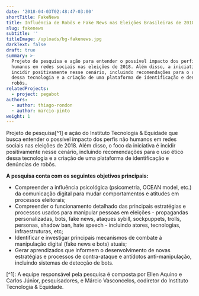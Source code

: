 ```yaml
---
date: '2018-04-03T02:48:47-03:00'
shortTitle: FakeNews
title: Influência de Robôs e Fake News nas Eleições Brasileiras de 2018
slug: fakenews
subtitle: ''
titleImage: /uploads/bg-fakenews.jpg
darkText: false
draft: true
summary: >-
  Projeto de pesquisa e ação para entender o possível impacto dos perfis não
  humanos em redes sociais nas eleições de 2018. Além disso, a iniciativa busca
  incidir positivamente nesse cenário, incluindo recomendações para o uso ético
  dessa tecnologia e a criação de uma plataforma de identificação e denúncias de
  robôs.
relatedProjects:
  - project: pegabot
authors:
  - author: thiago-rondon
  - author: marcio-pinto
weight: 1
---
```

Projeto de pesquisa\[^1] e ação do Instituto Tecnologia & Equidade que busca entender o possível impacto dos perfis não humanos em redes sociais nas eleições de 2018. Além disso, o foco da iniciativa é incidir positivamente nesse cenário, incluindo recomendações para o uso ético dessa tecnologia e a criação de uma plataforma de identificação e denúncias de robôs.

**A pesquisa conta com os seguintes objetivos principais:**

* Compreender a influência psicológica (psicometria, OCEAN model, etc.) da comunicação digital para mudar comportamentos e atitudes em processos eleitorais;
* Compreender o funcionamento detalhado das principais estratégias e processos usados para manipular pessoas em  eleições - propagandas personalizadas, bots, fake news, ataques sybill, sockpuppets, trolls, personas, shadow ban, hate speech  - incluindo atores, tecnologias, infraestruturas, etc;
* Identificar e investigar principais mecanismos de combate à manipulação digital (fake news e bots) atuais;
* Gerar aprendizados que informem o desenvolvimento de novas estratégias e processos de contra-ataque e antídotos anti-manipulação, incluindo sistemas de detecção de bots.

\[^1]: A equipe responsável pela pesquisa é composta por Ellen Aquino e Carlos Júnior, pesquisadores, e Márcio Vasconcelos, codiretor do Instituto Tecnologia &amp; Equidade.
